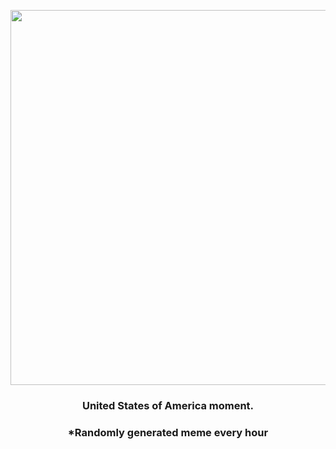 <p align="center">
        <img src="https://i.redd.it/7p7u8h8exyh91.jpg" width="600" height="600">
        </p>
        <h3 align="center">United States of America moment.</h3>
        <h3 align="center">*Randomly generated meme every hour</h3>
    